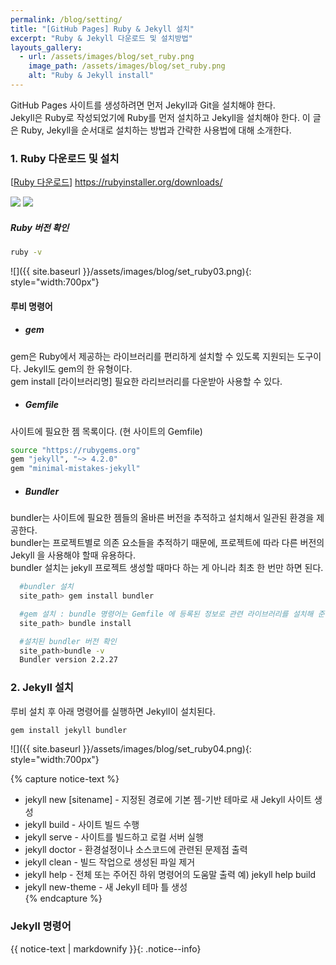 ```yaml
---
permalink: /blog/setting/
title: "[GitHub Pages] Ruby & Jekyll 설치"
excerpt: "Ruby & Jekyll 다운로드 및 설치방법"
layouts_gallery:
  - url: /assets/images/blog/set_ruby.png
    image_path: /assets/images/blog/set_ruby.png
    alt: "Ruby & Jekyll install"
---
```


GitHub Pages 사이트를 생성하려면 먼저 Jekyll과 Git을 설치해야 한다.    
Jekyll은 Ruby로 작성되었기에 Ruby를 먼저 설치하고 Jekyll을 설치해야 한다.
이 글은 Ruby, Jekyll을 순서대로 설치하는 방법과 간략한 사용법에 대해 소개한다.

### 1. Ruby 다운로드 및 설치

[[Ruby 다운로드](https://rubyinstaller.org/downloads/)] https://rubyinstaller.org/downloads/

<div class="gallery_group half">
    <a href="https://rubyinstaller.org/downloads/" target="_blank"><img src="{{ site.baseurl }}/assets/images/blog/set_ruby01.png" ></a>
    <a href="https://rubyinstaller.org/downloads/" target="_blank"><img src="{{ site.baseurl }}/assets/images/blog/set_ruby02.png" ></a>
</div>


##### Ruby 버전 확인

```bash
ruby -v
```

![]({{ site.baseurl }}/assets/images/blog/set_ruby03.png){: style="width:700px"}

#### 루비 명령어
  + ##### gem
gem은 Ruby에서 제공하는 라이브러리를 편리하게 설치할 수 있도록 지원되는 도구이다. Jekyll도  gem의 한 유형이다.    
gem install [라이브러리명] 필요한 라리브러리를 다운받아 사용할 수 있다.
  + ##### Gemfile
사이트에 필요한 젬 목록이다. (현 사이트의 Gemfile)

```bash
source "https://rubygems.org"
gem "jekyll", "~> 4.2.0"
gem "minimal-mistakes-jekyll"
```

  + ##### Bundler
bundler는 사이트에 필요한 젬들의 올바른 버전을 추적하고 설치해서 일관된 환경을 제공한다.    
bundler는 프로젝트별로 의존 요소들을 추적하기 때문에, 프로젝트에 따라 다른 버전의 Jekyll 을 사용해야 할때 유용하다.    
bundler 설치는 jekyll 프로젝트 생성할 때마다 하는 게 아니라 최초 한 번만 하면 된다.    


```bash
  #bundler 설치    
  site_path> gem install bundler     

  #gem 설치 : bundle 명령어는 Gemfile 에 등록된 정보로 관련 라이브러리를 설치해 준다.
  site_path> bundle install     

  #설치된 bundler 버전 확인    
  site_path>bundle -v
  Bundler version 2.2.27
```

### 2. Jekyll 설치
루비 설치 후 아래 명령어를 실행하면 Jekyll이 설치된다.

```bash
gem install jekyll bundler
```

![]({{ site.baseurl }}/assets/images/blog/set_ruby04.png){: style="width:700px"}

{% capture notice-text %}
   * jekyll new [sitename] - 지정된 경로에 기본 젬-기반 테마로 새 Jekyll 사이트 생성  
   * jekyll build - 사이트 빌드 수행  
   * jekyll serve - 사이트를 빌드하고 로컬 서버 실행  
   * jekyll doctor - 환경설정이나 소스코드에 관련된 문제점 출력   
   * jekyll clean - 빌드 작업으로 생성된 파일 제거  
   * jekyll help - 전체 또는 주어진 하위 명령어의 도움말 출력    예) jekyll help build  
   *  jekyll new-theme - 새 Jekyll 테마 틀 생성  
{% endcapture %}


### Jekyll 명령어
{{ notice-text | markdownify }}{: .notice--info}



